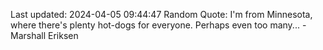 Last updated: 2024-04-05 09:44:47
Random Quote: I'm from Minnesota, where there's plenty hot-dogs for everyone. Perhaps even too many... - Marshall Eriksen